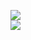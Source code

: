 [![](https://img.shields.io/badge/Made%20With-Github%20Spray-lightgrey.svg?style=for-the-badge&logo=github)](https://github.com/Annihil/github-spray#8354)  
[![](https://i.imgur.com/2DrTn0Z.gif)](https://github.com/Annihil/github-spray)